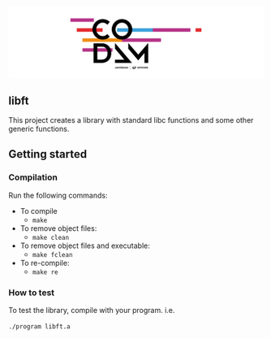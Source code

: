 <p align="center">
  <img src="https://github.com/qingqingqingli/readme_images/blob/master/codam_logo.png">
</p>

## libft
This project creates a library with standard libc functions and some other generic functions.

## Getting started

### Compilation

Run the following commands:

* To compile
	- `make`
* To remove object files:
	- `make clean`
* To remove object files and executable:
	- `make fclean`
* To re-compile:
	- `make re`

### How to test

To test the library, compile with your program. i.e.

`./program libft.a`
